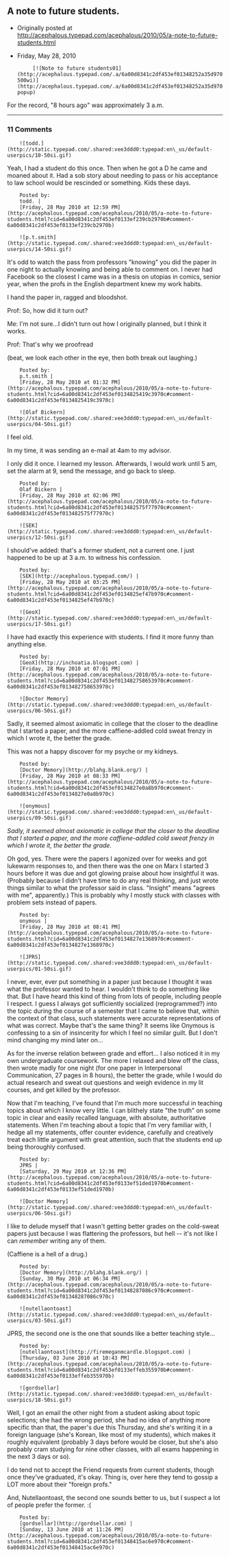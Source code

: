 ## A note to future students.

 * Originally posted at http://acephalous.typepad.com/acephalous/2010/05/a-note-to-future-students.html
 * Friday, May 28, 2010



			[![Note to future students01](http://acephalous.typepad.com/.a/6a00d8341c2df453ef01348252a35d970c-500wi)](http://acephalous.typepad.com/.a/6a00d8341c2df453ef01348252a35d970c-popup)   
 For the record, "8 hours ago" was approximately 3 a.m.
		

* * *

### 11 Comments 

		

                
[]()

	

		![todd.](http://static.typepad.com/.shared:vee3ddd0:typepad:en\_us/default-userpics/10-50si.gif)
	

	

		

Yeah, I had a student do this once. Then when he got a D he came and moaned about it. Had a sob story about needing to pass or his acceptance to law school would be rescinded or something. Kids these days.

	

		Posted by:
		todd. |
		[Friday, 28 May 2010 at 12:59 PM](http://acephalous.typepad.com/acephalous/2010/05/a-note-to-future-students.html?cid=6a00d8341c2df453ef0133ef239cb2970b#comment-6a00d8341c2df453ef0133ef239cb2970b)

[]()

	

		![p.t.smith](http://static.typepad.com/.shared:vee3ddd0:typepad:en\_us/default-userpics/14-50si.gif)
	

	

		

It's odd to watch the pass from professors "knowing" you did the paper in one night to actually knowing and being able to comment on. I never had Facebook so the closest I came was in a thesis on utopias in comics, senior year, when the profs in the English department knew my work habits.

I hand the paper in, ragged and bloodshot. 

Prof: So, how did it turn out?  

Me: I'm not sure...I didn't turn out how I originally planned, but I think it works.  

Prof: That's why we proofread  

(beat, we look each other in the eye, then both break out laughing.)

	

		Posted by:
		p.t.smith |
		[Friday, 28 May 2010 at 01:32 PM](http://acephalous.typepad.com/acephalous/2010/05/a-note-to-future-students.html?cid=6a00d8341c2df453ef0134825419c3970c#comment-6a00d8341c2df453ef0134825419c3970c)

[]()

	

		![Olaf Bickern](http://static.typepad.com/.shared:vee3ddd0:typepad:en\_us/default-userpics/04-50si.gif)
	

	

		

I feel old.

In my time, it was sending an e-mail at 4am to my advisor. 

I only did it once. I learned my lesson. Afterwards, I would work until 5 am, set the alarm at 9, send the message, and go back to sleep.

	

		Posted by:
		Olaf Bickern |
		[Friday, 28 May 2010 at 02:06 PM](http://acephalous.typepad.com/acephalous/2010/05/a-note-to-future-students.html?cid=6a00d8341c2df453ef013482575f77970c#comment-6a00d8341c2df453ef013482575f77970c)

[]()

	

		![SEK](http://static.typepad.com/.shared:vee3ddd0:typepad:en\_us/default-userpics/12-50si.gif)
	

	

		

I should've added: that's a former student, not a current one.  I just happened to be up at 3 a.m. to witness his confession.

	

		Posted by:
		[SEK](http://acephalous.typepad.com/) |
		[Friday, 28 May 2010 at 03:25 PM](http://acephalous.typepad.com/acephalous/2010/05/a-note-to-future-students.html?cid=6a00d8341c2df453ef0134825ef47b970c#comment-6a00d8341c2df453ef0134825ef47b970c)

[]()

	

		![GeoX](http://static.typepad.com/.shared:vee3ddd0:typepad:en\_us/default-userpics/17-50si.gif)
	

	

		

I have had exactly this experience with students.  I find it more funny than anything else.

	

		Posted by:
		[GeoX](http://inchoatia.blogspot.com) |
		[Friday, 28 May 2010 at 07:01 PM](http://acephalous.typepad.com/acephalous/2010/05/a-note-to-future-students.html?cid=6a00d8341c2df453ef013482758653970c#comment-6a00d8341c2df453ef013482758653970c)

[]()

	

		![Doctor Memory](http://static.typepad.com/.shared:vee3ddd0:typepad:en\_us/default-userpics/06-50si.gif)
	

	

		

Sadly, it seemed almost axiomatic in college that the closer to the deadline that I started a paper, and the more caffiene-addled cold sweat frenzy in which I wrote it, the better the grade.

This was not a happy discover for my psyche or my kidneys.

	

		Posted by:
		[Doctor Memory](http://blahg.blank.org/) |
		[Friday, 28 May 2010 at 08:33 PM](http://acephalous.typepad.com/acephalous/2010/05/a-note-to-future-students.html?cid=6a00d8341c2df453ef0134827e0a8b970c#comment-6a00d8341c2df453ef0134827e0a8b970c)

[]()

	

		![onymous](http://static.typepad.com/.shared:vee3ddd0:typepad:en\_us/default-userpics/09-50si.gif)
	

	

		

_Sadly, it seemed almost axiomatic in college that the closer to the deadline that I started a paper, and the more caffiene-addled cold sweat frenzy in which I wrote it, the better the grade._

Oh god, yes. There were the papers I agonized over for weeks and got lukewarm responses to, and then there was the one on Marx I started 3 hours before it was due and got glowing praise about how insightful it was. (Probably because I didn't have time to do any real thinking, and just wrote things similar to what the professor said in class. "Insight" means "agrees with me", apparently.) This is probably why I mostly stuck with classes with problem sets instead of papers.

	

		Posted by:
		onymous |
		[Friday, 28 May 2010 at 08:41 PM](http://acephalous.typepad.com/acephalous/2010/05/a-note-to-future-students.html?cid=6a00d8341c2df453ef0134827e1368970c#comment-6a00d8341c2df453ef0134827e1368970c)

[]()

	

		![JPRS](http://static.typepad.com/.shared:vee3ddd0:typepad:en\_us/default-userpics/01-50si.gif)
	

	

		

I never, ever, ever put something in a paper just because I thought it was what the professor wanted to hear. I wouldn't think to do something like that. But I have heard this kind of thing from lots of people, including people I respect. I guess I always got sufficiently socialized (reprogrammed?) into the topic during the course of a semester that I came to believe that, within the context of that class, such statements were accurate representations of what was correct. Maybe that's the same thing? It seems like Onymous is confessing to a sin of insincerity for which I feel no similar guilt. But I don't mind changing my mind later on...

As for the inverse relation between grade and effort... I also noticed it in my own undergraduate coursework. The more I relaxed and blew off the class, then wrote madly for one night (for one paper in Interpersonal Communication, 27 pages in 8 hours), the better the grade, while I would do actual research and sweat out questions and weigh evidence in my lit courses, and get killed by the professor.

Now that I'm teaching, I've found that I'm much more successful in teaching topics about which I know very little. I can blithely state "the truth" on some topic in clear and easily recalled language, with absolute, authoritative statements. When I'm teaching about a topic that I'm very familiar with, I hedge all my statements, offer counter evidence, carefully and creatively treat each little argument with great attention, such that the students end up being thoroughly confused.

	

		Posted by:
		JPRS |
		[Saturday, 29 May 2010 at 12:36 PM](http://acephalous.typepad.com/acephalous/2010/05/a-note-to-future-students.html?cid=6a00d8341c2df453ef0133ef51ded1970b#comment-6a00d8341c2df453ef0133ef51ded1970b)

[]()

	

		![Doctor Memory](http://static.typepad.com/.shared:vee3ddd0:typepad:en\_us/default-userpics/06-50si.gif)
	

	

		

I like to delude myself that I wasn't getting better grades on the cold-sweat papers just because I was flattering the professors, but hell -- it's not like I can _remember_ writing any of them.

(Caffiene is a hell of a drug.)

	

		Posted by:
		[Doctor Memory](http://blahg.blank.org/) |
		[Sunday, 30 May 2010 at 06:34 PM](http://acephalous.typepad.com/acephalous/2010/05/a-note-to-future-students.html?cid=6a00d8341c2df453ef01348287086c970c#comment-6a00d8341c2df453ef01348287086c970c)

[]()

	

		![nutellaontoast](http://static.typepad.com/.shared:vee3ddd0:typepad:en\_us/default-userpics/03-50si.gif)
	

	

		

JPRS, the second one is the one that sounds like a better teaching style...

	

		Posted by:
		[nutellaontoast](http://firemeganmcardle.blogspot.com) |
		[Thursday, 03 June 2010 at 10:43 PM](http://acephalous.typepad.com/acephalous/2010/05/a-note-to-future-students.html?cid=6a00d8341c2df453ef0133effeb355970b#comment-6a00d8341c2df453ef0133effeb355970b)

[]()

	

		![gordsellar](http://static.typepad.com/.shared:vee3ddd0:typepad:en\_us/default-userpics/18-50si.gif)
	

	

		

Well, I got an email the other night from a student asking about topic selections; she had the wrong period, she had no idea of anything more specific than that, the paper's due this Thursday, and she's writing it in a foreign language (she's Korean, like most of my students), which makes it roughly equivalent (probably 3 days before would be closer, but she's also probably cram studying for nine other classes, with all exams happening in the next 3 days or so). 

I do tend not to accept the Friend requests from current students, though once they've graduated, it's okay. Thing is, over here they tend to gossip a LOT more about their "foreign profs."

And, Nutellaontoast, the second one sounds better to us, but I suspect a lot of people prefer the former. :(

	

		Posted by:
		[gordsellar](http://gordsellar.com) |
		[Sunday, 13 June 2010 at 11:26 PM](http://acephalous.typepad.com/acephalous/2010/05/a-note-to-future-students.html?cid=6a00d8341c2df453ef01348415ac6e970c#comment-6a00d8341c2df453ef01348415ac6e970c)

		

        